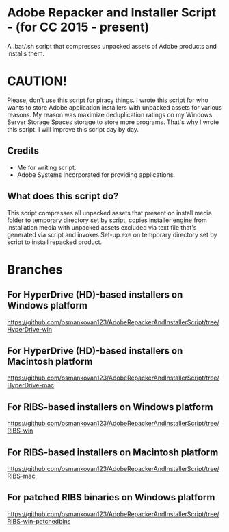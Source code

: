 # Adobe Repacker and Installer Script - (for CC 2015 - present)
A .bat/.sh script that compresses unpacked assets of Adobe products and installs them.

# CAUTION!
Please, don't use this script for piracy things. I wrote this script for who wants to store Adobe application installers with unpacked assets for various reasons. My reason was maximize deduplication ratings on my Windows Server Storage Spaces storage to store more programs. That's why I wrote this script. I will improve this script day by day.

## Credits
- Me for writing script.
- Adobe Systems Incorporated for providing applications.

## What does this script do?
This script compresses all unpacked assets that present on install media folder to temporary directory set by script, copies installer engine from installation media with unpacked assets excluded via text file that's generated via script and invokes Set-up.exe on temporary directory set by script to install repacked product.

# Branches
## For HyperDrive (HD)-based installers on Windows platform
https://github.com/osmankovan123/AdobeRepackerAndInstallerScript/tree/HyperDrive-win
## For HyperDrive (HD)-based installers on Macintosh platform
https://github.com/osmankovan123/AdobeRepackerAndInstallerScript/tree/HyperDrive-mac
## For RIBS-based installers on Windows platform
https://github.com/osmankovan123/AdobeRepackerAndInstallerScript/tree/RIBS-win
## For RIBS-based installers on Macintosh platform
https://github.com/osmankovan123/AdobeRepackerAndInstallerScript/tree/RIBS-mac
## For patched RIBS binaries on Windows platform
https://github.com/osmankovan123/AdobeRepackerAndInstallerScript/tree/RIBS-win-patchedbins
